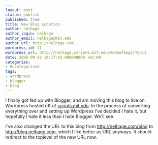 ```yaml
---
layout: post
status: publish
published: true
title: New Blog Location
author: nelhage
author_login: nelhage
author_email: nelhage@mit.edu
author_url: http://nelhage.com
wordpress_id: 11
wordpress_url: http://nelhage.scripts.mit.edu/madeofbugs/?p=11
date: 2008-09-12 14:17:42.000000000 +02:00
categories:
- Uncategorized
tags:
- wordpress
- blogger
- blog
---
```

I finally got fed up with Blogger, and am moving this blog to live on
Wordpress hosted off of [scripts.mit.edu][scripts]. In the process of
converting everything over and setting up Wordpress I've decided I
hate it, but hopefully I hate it less than I hate Blogger. We'll see.

I've also changed the URL to this blog from
[http:&#47;&#47;nelhage.com&#47;blog](http:&#47;&#47;nelhage.com&#47;blog) to
[http:&#47;&#47;blog.nelhage.com](http:&#47;&#47;blog.nelhage.com), which I like
better as URL anyways. It should redirect to the toplevel of the new
URL now.

[scripts]: http:&#47;&#47;scripts.mit.edu
